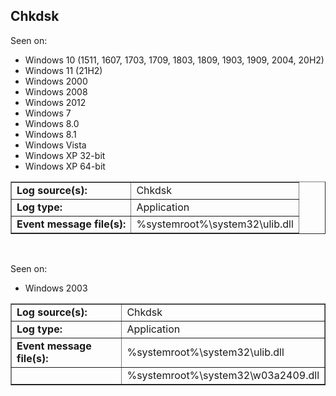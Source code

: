 ## Chkdsk

Seen on:
* Windows 10 (1511, 1607, 1703, 1709, 1803, 1809, 1903, 1909, 2004, 20H2)
* Windows 11 (21H2)
* Windows 2000
* Windows 2008
* Windows 2012
* Windows 7
* Windows 8.0
* Windows 8.1
* Windows Vista
* Windows XP 32-bit
* Windows XP 64-bit

<table border="1" class="docutils">
  <tbody>
    <tr>
      <td><b>Log source(s):</b></td>
      <td>Chkdsk</td>
    </tr>
    <tr>
      <td><b>Log type:</b></td>
      <td>Application</td>
    </tr>
    <tr>
      <td><b>Event message file(s):</b></td>
      <td>%systemroot%\system32\ulib.dll</td>
    </tr>
  </tbody>
</table>

&nbsp;

Seen on:
* Windows 2003

<table border="1" class="docutils">
  <tbody>
    <tr>
      <td><b>Log source(s):</b></td>
      <td>Chkdsk</td>
    </tr>
    <tr>
      <td><b>Log type:</b></td>
      <td>Application</td>
    </tr>
    <tr>
      <td><b>Event message file(s):</b></td>
      <td>%systemroot%\system32\ulib.dll</td>
    </tr>
    <tr>
      <td>&nbsp;</td>
      <td>%systemroot%\system32\w03a2409.dll</td>
    </tr>
  </tbody>
</table>

&nbsp;

